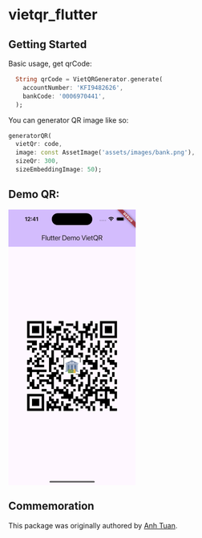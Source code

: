 # vietqr_flutter

## Getting Started

Basic usage, get qrCode:

```dart
  String qrCode = VietQRGenerator.generate(
    accountNumber: 'KFI9482626',
    bankCode: '0006970441',
  );
```

You can generator QR image like so:

```dart
generatorQR(
  vietQr: code,
  image: const AssetImage('assets/images/bank.png'),
  sizeQr: 300,
  sizeEmbeddingImage: 50);
```

## Demo QR:

<p>
<img src = "https://github.com/daturit/vietqr_flutter/blob/master/demoQr.png?raw=true" align = "center" height = "550px"/>
</p>

## Commemoration

This package was originally authored by
[Anh Tuan](https://github.com/daturit).